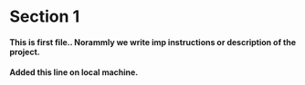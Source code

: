 # Section 1
#### This is first file.. Norammly we write imp instructions or description of the project.

#### Added this line on local machine.
